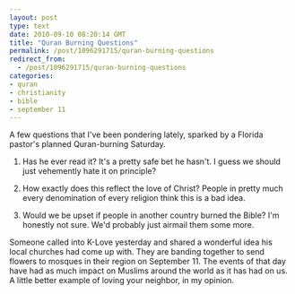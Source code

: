 ```yaml
---
layout: post
type: text
date: 2010-09-10 08:20:14 GMT
title: "Quran Burning Questions"
permalink: /post/1096291715/quran-burning-questions
redirect_from: 
  - /post/1096291715/quran-burning-questions
categories:
- quran
- christianity
- bible
- september 11
---
```

A few questions that I've been pondering lately, sparked by a Florida pastor's planned Quran-burning Saturday.

1. Has he ever read it? It's a pretty safe bet he hasn't. I guess we should just vehemently hate it on principle?

2. How exactly does this reflect the love of Christ? People in pretty much every denomination of every religion think this is a bad idea.

3. Would we be upset if people in another country burned the Bible? I'm honestly not sure. We'd probably just airmail them some more.

Someone called into K-Love yesterday and shared a wonderful idea his local churches had come up with. They are banding together to send flowers to mosques in their region on September 11. The events of that day have had as much impact on Muslims around the world as it has had on us. A little better example of loving your neighbor, in my opinion.